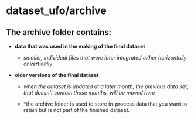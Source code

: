 # dataset_ufo/archive

## The archive folder contains: 

 - **data that was used in the making of the final dataset**
   - *smaller, individual files that were later integrated either horizontally or vertically*
  

 - **older versions of the final dataset** 
   - *when the dataset is updated at a later month, the previous data set, that doesn't contain those months, 
   will be moved here*

   - *the archive folder is used to store in-process data that you want to retain but is not part of the finished dataset.
